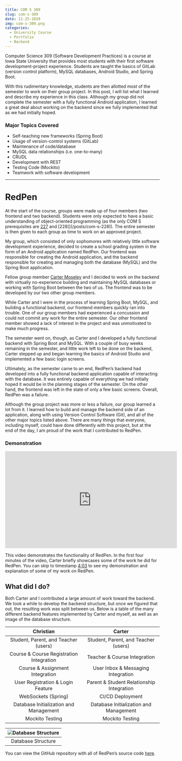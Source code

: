 ```yaml
---
title: COM S 309
slug: com-s-309
date: 11-25-2020
img: com-s-309.png
categories:
  - University Course
  - Portfolio
  - Backend
---
```


Computer Science 309 (Software Development Practices) is a course at Iowa State University that provides most students with their first software development-project experience. Students are taught the basics of GitLab (version control platform), MySQL databases, Android Studio, and Spring Boot.

<!--more-->

With this rudimentary knowledge, students are then allotted most of the semester to work on their group project. In this post, I will list what I learned and describe my experience in this class. Although my group did not complete the semester with a fully functional Android application, I learned a great deal about working on the backend since we fully implemented that as we had initially hoped.

### Major Topics Covered
  - Self-teaching new frameworks (Spring Boot)
  - Usage of version-control systems (GitLab)
  - Maintenance of code/database
  - MySQL data relationships (i.e. one-to-many)
  - CRUDL
  - Development with REST
  - Testing Code (Mockito)
  - Teamwork with software development

---

# RedPen

At the start of the course, groups were made up of four members (two frontend and two backend). Students were only expected to have a basic understanding of object-oriented programming (as the only COM S prerequisites are [227](/posts/com-s-227) and [228]](/posts/com-s-228)). The entire semester is then given to each group as time to work on an approved project.

My group, which consisted of only sophomores with relatively little software development experience, decided to create a school grading system in the form of an Android application named RedPen. Our frontend was responsible for creating the Android application, and the backend responsible for creating and managing both the database (MySQL) and the Spring Boot application.

Fellow group member [Carter Moseley](http://cartermoseley.com/) and I decided to work on the backend with virtually no-experience building and maintaining MySQL databases or working with Spring Boot between the two of us. The frontend was to be developed by our two other group members.

While Carter and I were in the process of learning Spring Boot, MySQL, and building a functional backend, our frontend members quickly ran into trouble. One of our group members had experienced a concussion and could not commit any work for the entire semester. Our other frontend member showed a lack of interest in the project and was unmotivated to make much progress.

The semester went on, though, as Carter and I developed a fully functional backend with Spring Boot and MySQL. With a couple of busy weeks remaining in the semester, and little work left to be done on the backend, Carter stepped up and began learning the basics of Android Studio and implemented a few basic login screens.

Ultimately, as the semester came to an end, RedPen’s backend had developed into a fully functional backend application capable of interacting with the database. It was entirely capable of everything we had initially hoped it would be in the planning stages of the semester. On the other hand, the frontend was left in the state of only a few basic screens. Overall, RedPen was a failure.

Although the group project was more or less a failure, our group learned a lot from it. I learned how to build and manage the backend side of an application, along with using Version Control Software (Git), and all of the other major topics listed above. There are many things that everyone, including myself, could have done differently with this project, but at the end of the day, I am proud of the work that I contributed to RedPen.

### Demonstration

<iframe width="560" height="315" src="https://www.youtube.com/embed/W9jD102f-Wc" title="YouTube video player" frameborder="0" allow="accelerometer; autoplay; clipboard-write; encrypted-media; gyroscope; picture-in-picture" allowfullscreen></iframe>

This video demonstrates the functionality of RedPen. In the first four minutes of the video, Carter briefly showcases some of the work he did for RedPen. You can skip to timestamp [4:03](https://youtu.be/W9jD102f-Wc?t=243) to see my demonstration and explanation of some of my work on RedPen.

## What did I do?

Both Carter and I contributed a large amount of work toward the backend. We took a while to develop the backend structure, but once we figured that out, the resulting work was split between us. Below is a table of the many different backend features implemented by Carter and myself, as well as an image of the database structure.

| Christian |  Carter   |
| :-------: | :-------: |
| Student, Parent, and Teacher (users) | Student, Parent, and Teacher (users) |
| Course & Course Registration Integration | Teacher & Course Integration |
| Course & Assignment Integration | User Inbox & Messaging Integration |
| User Registration & Login Feature | Parent & Student Relationship Integration |
| WebSockets (Spring) | CI/CD Deployment |
| Database Initialization and Management | Database Initialization and Management |
| Mockito Testing | Mockito Testing |


| ![Database Structure](/blog-images/redpen-db.png) |
| :--: |
| Database Structure | 

You can view the GitHub repository with all of RedPen’s source code [here](https://github.com/ChristianLisle/redpen).
